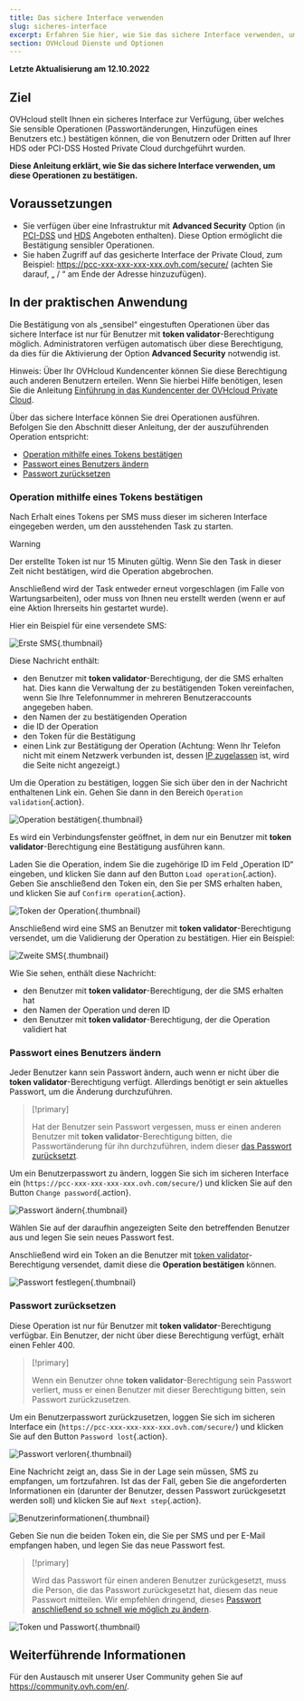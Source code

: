 ```yaml
---
title: Das sichere Interface verwenden
slug: sicheres-interface
excerpt: Erfahren Sie hier, wie Sie das sichere Interface verwenden, um kritische Operationen zu bestätigen
section: OVHcloud Dienste und Optionen
---
```


**Letzte Aktualisierung am 12.10.2022**

## Ziel

OVHcloud stellt Ihnen ein sicheres Interface zur Verfügung, über welches Sie sensible Operationen (Passwortänderungen, Hinzufügen eines Benutzers etc.) bestätigen können, die von Benutzern oder Dritten auf Ihrer HDS oder PCI-DSS Hosted Private Cloud durchgeführt wurden.

**Diese Anleitung erklärt, wie Sie das sichere Interface verwenden, um diese Operationen zu bestätigen.**

## Voraussetzungen

- Sie verfügen über eine Infrastruktur mit **Advanced Security** Option (in [PCI-DSS](https://www.ovhcloud.com/de/enterprise/products/hosted-private-cloud/safety-compliance/sddc/) und [HDS](https://www.ovhcloud.com/de/enterprise/products/hosted-private-cloud/safety-compliance/hds/) Angeboten enthalten). Diese Option ermöglicht die Bestätigung sensibler Operationen.
- Sie haben Zugriff auf das gesicherte Interface der Private Cloud, zum Beispiel: https://pcc-xxx-xxx-xxx-xxx.ovh.com/secure/ (achten Sie darauf, „ / “ am Ende der Adresse hinzuzufügen).

## In der praktischen Anwendung

Die Bestätigung von als „sensibel“ eingestuften Operationen über das sichere Interface ist nur für Benutzer mit **token validator**-Berechtigung möglich. Administratoren verfügen automatisch über diese Berechtigung, da dies für die Aktivierung der Option **Advanced Security** notwendig ist. 

Hinweis: Über Ihr OVHcloud Kundencenter können Sie diese Berechtigung auch anderen Benutzern erteilen. Wenn Sie hierbei Hilfe benötigen, lesen Sie die Anleitung [Einführung in das Kundencenter der OVHcloud Private Cloud](../manager-ovh-private-cloud/).

Über das sichere Interface können Sie drei Operationen ausführen. Befolgen Sie den Abschnitt dieser Anleitung, der der auszuführenden Operation entspricht:

- [Operation mithilfe eines Tokens bestätigen](./#operation-mithilfe-eines-tokens-bestatigen)
- [Passwort eines Benutzers ändern](./#passwort-eines-benutzers-andern)
- [Passwort zurücksetzen](./#passwort-zurucksetzen)

### Operation mithilfe eines Tokens bestätigen

Nach Erhalt eines Tokens per SMS muss dieser im sicheren Interface eingegeben werden, um den ausstehenden Task zu starten.

> [!warning]
>
> Der erstellte Token ist nur 15 Minuten gültig. Wenn Sie den Task in dieser Zeit nicht bestätigen, wird die Operation abgebrochen.
>
> Anschließend wird der Task entweder erneut vorgeschlagen (im Falle von Wartungsarbeiten), oder muss von Ihnen neu erstellt werden (wenn er auf eine Aktion Ihrerseits hin gestartet wurde).
>

Hier ein Beispiel für eine versendete SMS:

![Erste SMS](images/SMS1.png){.thumbnail}

Diese Nachricht enthält:

- den Benutzer mit **token validator**-Berechtigung, der die SMS erhalten hat. Dies kann die Verwaltung der zu bestätigenden Token vereinfachen, wenn Sie Ihre Telefonnummer in mehreren Benutzeraccounts angegeben haben.
- den Namen der zu bestätigenden Operation
- die ID der Operation
- den Token für die Bestätigung
- einen Link zur Bestätigung der Operation (Achtung: Wenn Ihr Telefon nicht mit einem Netzwerk verbunden ist, dessen [IP zugelassen](../manager-ovh-private-cloud/#sicherheit) ist, wird die Seite nicht angezeigt.)

Um die Operation zu bestätigen, loggen Sie sich über den in der Nachricht enthaltenen Link ein. Gehen Sie dann in den Bereich `Operation validation`{.action}.

![Operation bestätigen](images/operationValidation.png){.thumbnail}

Es wird ein Verbindungsfenster geöffnet, in dem nur ein Benutzer mit **token validator**-Berechtigung eine Bestätigung ausführen kann.

Laden Sie die Operation, indem Sie die zugehörige ID im Feld „Operation ID“ eingeben, und klicken Sie dann auf den Button `Load operation`{.action}. Geben Sie anschließend den Token ein, den Sie per SMS erhalten haben, und klicken Sie auf `Confirm operation`{.action}.

![Token der Operation](images/operationIdAndToken.png){.thumbnail}

Anschließend wird eine SMS an Benutzer mit **token validator**-Berechtigung versendet, um die Validierung der Operation zu bestätigen. Hier ein Beispiel:

![Zweite SMS](images/SMS2.png){.thumbnail}

Wie Sie sehen, enthält diese Nachricht:

- den Benutzer mit **token validator**-Berechtigung, der die SMS erhalten hat
- den Namen der Operation und deren ID
- den Benutzer mit **token validator**-Berechtigung, der die Operation validiert hat

### Passwort eines Benutzers ändern

Jeder Benutzer kann sein Passwort ändern, auch wenn er nicht über die **token validator**-Berechtigung verfügt. Allerdings benötigt er sein aktuelles Passwort, um die Änderung durchzuführen.

> [!primary]
>
> Hat der Benutzer sein Passwort vergessen, muss er einen anderen Benutzer mit **token validator**-Berechtigung bitten, die Passwortänderung für ihn durchzuführen, indem dieser [das Passwort zurücksetzt](./#passwort-zurucksetzen).
> 

Um ein Benutzerpasswort zu ändern, loggen Sie sich im sicheren Interface ein (`https://pcc-xxx-xxx-xxx-xxx.ovh.com/secure/`) und klicken Sie auf den Button `Change password`{.action}.

![Passwort ändern](images/changePassword.png){.thumbnail}

Wählen Sie auf der daraufhin angezeigten Seite den betreffenden Benutzer aus und legen Sie sein neues Passwort fest.

Anschließend wird ein Token an die Benutzer mit [token validator](./#operation-mithilfe-eines-tokens-bestatigen)-Berechtigung versendet, damit diese die **Operation bestätigen** können.

![Passwort festlegen](images/defineNewPassword.png){.thumbnail}

### Passwort zurücksetzen

Diese Operation ist nur für Benutzer mit **token validator**-Berechtigung verfügbar. Ein Benutzer, der nicht über diese Berechtigung verfügt, erhält einen Fehler 400.

> [!primary]
>
> Wenn ein Benutzer ohne **token validator**-Berechtigung sein Passwort verliert, muss er einen Benutzer mit dieser Berechtigung bitten, sein Passwort zurückzusetzen.
> 

Um ein Benutzerpasswort zurückzusetzen, loggen Sie sich im sicheren Interface ein (`https://pcc-xxx-xxx-xxx-xxx.ovh.com/secure/`) und klicken Sie auf den Button `Password lost`{.action}.

![Passwort verloren](images/passwordLost.png){.thumbnail}

Eine Nachricht zeigt an, dass Sie in der Lage sein müssen, SMS zu empfangen, um fortzufahren. Ist das der Fall, geben Sie die angeforderten Informationen ein (darunter der Benutzer, dessen Passwort zurückgesetzt werden soll) und klicken Sie auf `Next step`{.action}.

![Benutzerinformationen](images/infoUser.png){.thumbnail}

Geben Sie nun die beiden Token ein, die Sie per SMS und per E-Mail empfangen haben, und legen Sie das neue Passwort fest.

> [!primary]
>
> Wird das Passwort für einen anderen Benutzer zurückgesetzt, muss die Person, die das Passwort zurückgesetzt hat, diesem das neue Passwort mitteilen. Wir empfehlen dringend, dieses [Passwort anschließend so schnell wie möglich zu ändern](./#passwort-eines-benutzers-andern).
> 

![Token und Passwort](images/tokenAndPassword.png){.thumbnail}

## Weiterführende Informationen

Für den Austausch mit unserer User Community gehen Sie auf <https://community.ovh.com/en/>.
